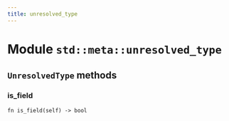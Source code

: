 ```yaml
---
title: unresolved_type
---
```


# Module `std::meta::unresolved_type`

## `UnresolvedType` methods

### is_field

```noir
fn is_field(self) -> bool
```


